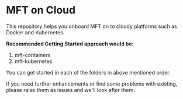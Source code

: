 # MFT on Cloud
This repository helps you onboard MFT on to cloudy platforms such as Docker and Kubernetes.

**Recommended Getting Started approach would be:**
1. mft-containers
2. mft-kubernetes

You can get started in each of the folders in above mentioned order.

If you need further enhancements or find some problems with existing, please raise them as issues and we'll look after them.

